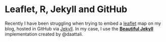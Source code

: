 Leaflet, R, Jekyll and GitHub
================

Recently I have been struggling when trying to embed a
[leaflet](https://rstudio.github.io/leaflet) map on my blog, hosted in
GitHub via [Jekyll](https://jekyllrb.com). In my case, I use the
[**Beautiful
Jekyll**](https://deanattali.com/beautiful-jekyll/getstarted/)
implementation created by @daattali.
